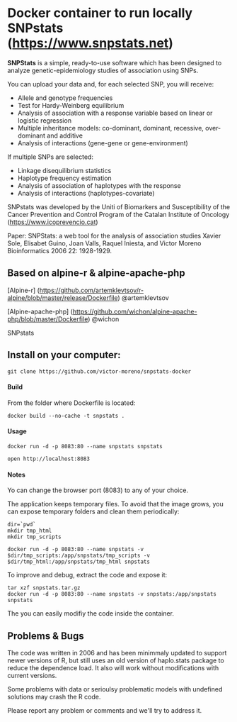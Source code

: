# Docker container to run locally SNPstats (https://www.snpstats.net)

**SNPStats** is a simple, ready-to-use software which has been designed to analyze genetic-epidemiology studies of association using SNPs.

You can upload your data and, for each selected SNP, you will receive:

- Allele and genotype frequencies
- Test for Hardy-Weinberg equilibrium
- Analysis of association with a response variable based on linear or logistic regression
- Multiple inheritance models: co-dominant, dominant, recessive, over-dominant and additive
- Analysis of interactions (gene-gene or gene-environment)

If multiple SNPs are selected:
- Linkage disequilibrium statistics
- Haplotype frequency estimation
- Analysis of association of haplotypes with the response
- Analysis of interactions (haplotypes-covariate)

SNPstats was developed by the Uniti of Biomarkers and Susceptibility of the Cancer Prevention and Control Program of the Catalan Institute of Oncology (https://www.icoprevencio.cat)


Paper: 
SNPStats: a web tool for the analysis of association studies
Xavier Sole, Elisabet Guino, Joan Valls, Raquel Iniesta, and Victor Moreno
Bioinformatics 2006 22: 1928-1929.



## Based on alpine-r & alpine-apache-php
[Alpine-r] (https://github.com/artemklevtsov/r-alpine/blob/master/release/Dockerfile) @artemklevtsov

[Alpine-apache-php] (https://github.com/wichon/alpine-apache-php/blob/master/Dockerfile) @wichon

SNPstats 

## Install on your computer:

```
git clone https://github.com/victor-moreno/snpstats-docker
```

#### Build
From the folder where Dockerfile is located:

```
docker build --no-cache -t snpstats .
```

#### Usage
```
docker run -d -p 8083:80 --name snpstats snpstats

open http://localhost:8083
```

#### Notes
Yo can change the browser port (8083) to any of your choice.

The application keeps temporary files. To avoid that the image grows, you can expose temporary folders and clean them periodically:

```
dir=`pwd`
mkdir tmp_html
mkdir tmp_scripts

docker run -d -p 8083:80 --name snpstats -v $dir/tmp_scripts:/app/snpstats/tmp_scripts -v $dir/tmp_html:/app/snpstats/tmp_html snpstats
```

To improve and debug, extract the code and expose it: 

```
tar xzf snpstats.tar.gz
docker run -d -p 8083:80 --name snpstats -v snpstats:/app/snpstats snpstats
```
The you can easily modifiy the code inside the container.


## Problems & Bugs
The code was written in 2006 and has been minimmaly updated to support newer versions of R, but still uses an old version of haplo.stats package to reduce the dependence load. It also will work without modifications with current versions.

Some problems with data or serioulsy problematic models with undefined solutions may crash the R code.

Please report any problem or comments and we'll try to address it.
